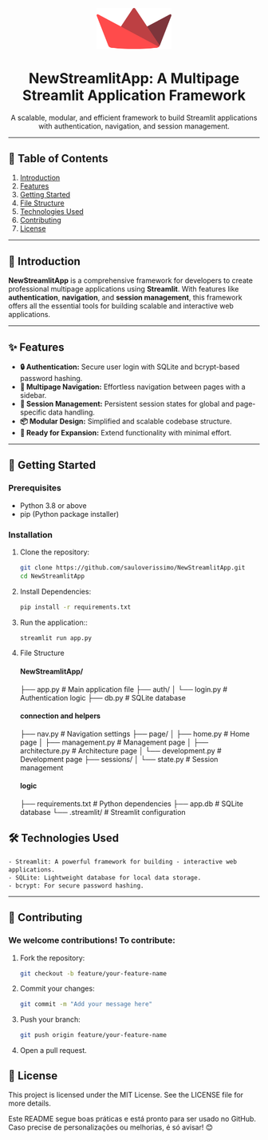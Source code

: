 <p align="center"><img src="logo/Streamlit-Logo-Vector.png" alt="NewStreamlitApp Logo" width="150"/></p>

<h1 align="center">NewStreamlitApp: A Multipage Streamlit Application Framework</h1>

<p align="center">
  A scalable, modular, and efficient framework to build Streamlit applications with authentication, navigation, and session management.
</p>

---

## 📖 Table of Contents

1. [Introduction](#introduction)
2. [Features](#features)
3. [Getting Started](#getting-started)
4. [File Structure](#file-structure)
5. [Technologies Used](#technologies-used)
6. [Contributing](#contributing)
7. [License](#license)

---

## 📌 Introduction

**NewStreamlitApp** is a comprehensive framework for developers to create professional multipage applications using **Streamlit**. With features like **authentication**, **navigation**, and **session management**, this framework offers all the essential tools for building scalable and interactive web applications.

---

## ✨ Features

- **🔒 Authentication:** Secure user login with SQLite and bcrypt-based password hashing.
- **📑 Multipage Navigation:** Effortless navigation between pages with a sidebar.
- **🧵 Session Management:** Persistent session states for global and page-specific data handling.
- **📦 Modular Design:** Simplified and scalable codebase structure.
- **🚀 Ready for Expansion:** Extend functionality with minimal effort.

---

## 🚀 Getting Started

### Prerequisites
- Python 3.8 or above
- pip (Python package installer)

### Installation

1. Clone the repository:
   ```bash
   git clone https://github.com/sauloverissimo/NewStreamlitApp.git
   cd NewStreamlitApp

2. Install Dependencies:
   ```bash
   pip install -r requirements.txt 

3. Run the application::
   ```bash
   streamlit run app.py 

4. File Structure

    #### NewStreamlitApp/
    ├── app.py                # Main application file
    ├── auth/
    │   └── login.py          # Authentication logic
    ├── db.py                 # SQLite database     
    
    #### connection and helpers
    ├── nav.py                # Navigation settings
    ├── page/
    │   ├── home.py           # Home page
    │   ├── management.py     # Management page
    │   ├── architecture.py   # Architecture page
    │   └── development.py    # Development page
    ├── sessions/
    │   └── state.py          # Session management 
    
    #### logic
    ├── requirements.txt      # Python dependencies
    ├── app.db                # SQLite database 
    └── .streamlit/           # Streamlit configuration 
    


## 🛠️ Technologies Used
    - Streamlit: A powerful framework for building - interactive web applications.
    - SQLite: Lightweight database for local data storage.
    - bcrypt: For secure password hashing.

---

## 🤝 Contributing
### We welcome contributions! To contribute:

1. Fork the repository:
   ```bash
   git checkout -b feature/your-feature-name

2. Commit your changes:
   ```bash
   git commit -m "Add your message here"


3. Push your branch:
   ```bash
   git push origin feature/your-feature-name

4. Open a pull request.

## 📜 License

This project is licensed under the MIT License. See the LICENSE file for more details.

Este README segue boas práticas e está pronto para ser usado no GitHub. Caso precise de personalizações ou melhorias, é só avisar! 😊